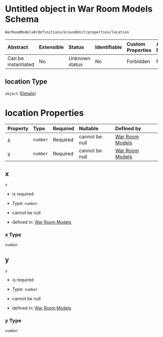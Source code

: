 # Untitled object in War Room Models Schema

```txt
WarRoomModels#/definitions/GroundUnit/properties/location
```



| Abstract            | Extensible | Status         | Identifiable | Custom Properties | Additional Properties | Access Restrictions | Defined In                                                        |
| :------------------ | :--------- | :------------- | :----------- | :---------------- | :-------------------- | :------------------ | :---------------------------------------------------------------- |
| Can be instantiated | No         | Unknown status | No           | Forbidden         | Forbidden             | none                | [models.schema.json\*](models.schema.json "open original schema") |

## location Type

`object` ([Details](models-definitions-groundunit-properties-location.md))

# location Properties

| Property | Type     | Required | Nullable       | Defined by                                                                                                                                                    |
| :------- | :------- | :------- | :------------- | :------------------------------------------------------------------------------------------------------------------------------------------------------------ |
| [x](#x)  | `number` | Required | cannot be null | [War Room Models](models-definitions-groundunit-properties-location-properties-x.md "WarRoomModels#/definitions/GroundUnit/properties/location/properties/x") |
| [y](#y)  | `number` | Required | cannot be null | [War Room Models](models-definitions-groundunit-properties-location-properties-y.md "WarRoomModels#/definitions/GroundUnit/properties/location/properties/y") |

## x



`x`

*   is required

*   Type: `number`

*   cannot be null

*   defined in: [War Room Models](models-definitions-groundunit-properties-location-properties-x.md "WarRoomModels#/definitions/GroundUnit/properties/location/properties/x")

### x Type

`number`

## y



`y`

*   is required

*   Type: `number`

*   cannot be null

*   defined in: [War Room Models](models-definitions-groundunit-properties-location-properties-y.md "WarRoomModels#/definitions/GroundUnit/properties/location/properties/y")

### y Type

`number`
